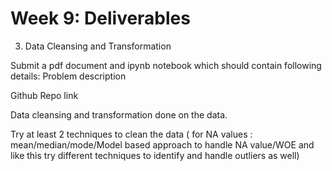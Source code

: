 # Week 9: Deliverables
3. Data Cleansing and Transformation

Submit a pdf document and ipynb notebook which should contain following details:
Problem description

Github Repo link

Data cleansing and transformation done on the data.

Try at least 2 techniques to clean the data ( for NA values : mean/median/mode/Model based approach to handle NA value/WOE and like this try different techniques to identify and handle outliers as well)
